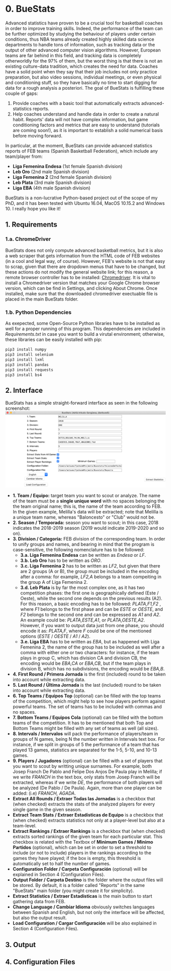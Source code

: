 # 0. BueStats
Advanced statistics have proven to be a crucial tool for basketball coaches in order to improve training skills. Indeed, the performance of the team can be further optimized by studying the behaviour of players under certain conditions, thus NBA teams already created highly skilled data science departments to handle tons of information, such as tracking data or the output of other advanced computer vision algorithms. However, European teams are far behind in this field, and tracking data is completely otherworldly for the 97% of them, but the worst thing is that there is not an existing culture-data tradition, which creates the need for data. Coaches have a solid point when they say that their job includes not only practice preparation, but also video sessions, individual meetings, or even physical and conditioning stuff, so they have basically no time to start digging for data for a rough analysis a posteriori. 
The goal of BueStats is fulfilling these couple of gaps:
1. Provide coaches with a basic tool that automatically extracts advanced-statistics reports. 
2. Help coaches understand and handle data in order to create a natural habit. Reports' data will not have complex information, but game conditioning factors and metrics that are easy to understand (tutorials are coming soon!), as it is important to establish a solid numerical basis before moving forward. 

In particular, at the moment, BueStats can provide advanced statistics reports of FEB teams (Spanish Basketball Federation), which include any team/player from: 
- **Liga Femenina Endesa** (1st female Spanish division)
- **Leb Oro** (2nd male Spanish division)
- **Liga Femenina 2** (2nd female Spanish division)
- **Leb Plata** (3rd male Spanish division)
- **Liga EBA** (4th male Spanish division)

BueStats is a non-lucrative Python-based project out of the scope of my PhD, and it has been tested with Ubuntu 16.04, MacOS 10.15.2 and Windows 10. I really hope you like it! 

## 1. Requirements
### 1.a. ChromeDriver
BueStats does not only compute advanced basketball metrics, but it is also a web scraper that gets information from the HTML code of FEB websites (in a cool and legal way, of course). However, FEB's website is not that easy to scrap, given that there are dropdown menus that have to be changed, but these actions do not modify the general website link; for this reason, a remote browser controller has to be installed: [Chromedriver](https://chromedriver.chromium.org/). It is vital to install a Chromedriver version that matches your Google Chrome browser version, which can be find in Settings, and clicking About Chrome. Once installed, make sure that the downloaded chromedriver exectuable file is placed in the main BueStats folder. 

### 1.b. Python Dependencies
As exepected, some Open-Source Python libraries have to be installed as well for a proper running of this program. This dependencies are included in *Requirements.txt* in case you want to build a virutal environment; otherwise, these libraries can be easily installed with pip: 
```
pip3 install numpy
pip3 install selenium
pip3 install lxml
pip3 install pandas
pip3 install requests
pip3 install bs4
```

## 2. Interface
BueStats has a simple straight-forward interface as seen in the following screenshot: 
![alt text](BueStats_Interface.png)
- **1. Team / Equipo:** target team you want to scout or analyze. The name of the team must be a **single unique word** with no spaces belonging the the team original name; this is, the name of the team according to FEB. In the given example, Melilla's data will be extracted; note that Melilla is a unique team name, whereas "Baloncesto" or "Club" would not be. 
- **2. Season / Temporada:** season you want to scout; in this case, 2018 indicates the 2018-2019 season (2019 would indicate 2019-2020 and so on). 
- **3. Division / Categoria:** FEB division of the corresponding team. In order to unify groups and names, and bearing in mind that the program is case-sensitive, the following nomenclature has to be followed: 
  - **3.a. Liga Femenina Endesa** can be written as *Endesa* or *LF*.
  - **3.b. Leb Oro** has to be written as *ORO*.
  - **3.c. Liga Femenina 2** has to be written as *LF2*, but given that there are 2 groups (A or B), the group must be included in the encoding after a comma: for example, *LF2,A* belongs to a team compeiting in the group A of Liga Femenina 2.
  - **3.d. Leb Plata** is by far the most complex one, as it has two competition phases: the first one is geographically defined (Este / Oeste), while the second one depends on the previous results (A2). For this reason, a basic encoding has to be followed: *PLATA,F1,F2* , where *F1* belongs to the first phase and can be *ESTE* or *OESTE*, and *F2* belongs to the second one and can be expressed as *A1* and *A2*. An example could be: *PLATA,ESTE,A1*, or *PLATA,OESTE,A2*. However, if you want to output data just from one phase, you should encode it as: *PLATA,F*, where *F* could be one of the mentioned options (*ESTE* / *OESTE* / *A1* / *A2*).  
  - **3.e. Liga EBA** has to be written as *EBA*, but as happened with Liga Femenina 2, the name of the group has to be included as well after a comma with either one or two characters: for instance, if the team plays in group C, which has division CA and division CB, the encoding would be *EBA,CA* or *EBA,CB*, but if the team plays in division B, which has no subdivisions, the encoding would be *EBA,B*.
- **4. First Round / Primera Jornada** is the first (included) round to be taken into account while extracting data.
- **5. Last Round / Última Jornada** is the last (included) round to be taken into account while extracting data.
- **6. Top Teams / Equipos Top** (optional) can be filled with the top teams of the competition, which might help to see how players perform against powerful teams. The set of teams has to be included with commas and no spaces. 
- **7. Bottom Teams / Equipos Cola** (optional) can be filled with the bottom teams of the competition. It has to be mentioned that both Top and Bottom Teams might be filled with any set of teams as well (all sizes). 
- **8. Intervals / Intervalos** will pack the performance of players/team in groups of N games, being N the number written in Intervals text box. For instance, if we split in groups of 5 the performance of a team that has played 13 games, statistics are separated for the 1-5, 5-10, and 10-13 games. 
- **9. Players / Jugadores** (optional) can be filled with a set of players that you want to scout by writting unique surnames. For example, both Josep Franch De Pablo and Felipe Dos Anjos De Paula play in Melilla; if we write *FRANCH* in the text box, only stats from Josep Franch will be extracted, whereas if we write *DE*, the performance of both players will be analyzed (De Pablo / De Paula). Again, more than one player can be added: (i.e) *FRANCH, AGADA*. 
- **Extract All Rounds / Extraer Todas las Jornadas** is a checkbox that (when checked) extracts the stats of the analyzed players for every single game in the given season.
- **Extract Team Stats / Extraer Estadísticas de Equipo** is a checkbox that (when checked) extracts statistics not only at a player-level but also at a team-level. 
- **Extract Rankings / Extraer Rankings** is a checkbox that (when checked) extracts sorted rankings of the given team for each particular stat. This checkbox is related with the Textbox of **Minimum Games / Minimo Partidos** (optional), which can be set in order to set a threshold to include (or not to include) players in the rankings according to the games they have played; if the box is empty, this threshold is automatically set to half the number of games. 
- **Configuration Folder / Carpeta Configuración** (optional) will be explained in Section 4 (Configuration Files).
- **Output Folder / Carpeta Destino** is the folder where the output files will be stored. By default, it is a folder called "Reports" in the same "BueStats" main folder (you might create it for simplicity). 
- **Extract Statistics / Extraer Estadísticas** is the main button to start gathering data from FEB. 
- **Change Language / Cambiar Idioma** obviously switches languages between Spanish and English, but not only the interface will be affected, but also the output result. 
- **Load Configuration / Cargar Configuración** will be also explained in Section 4 (Configuration Files).

## 3. Output

## 4. Configuration Files


